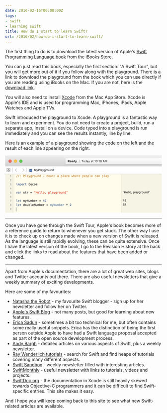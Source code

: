 ```yaml
---
date: 2016-02-16T00:00:00Z
tags:
- swift
- learning swift
title: How do I start to learn Swift?
url: /2016/02/how-do-i-start-to-learn-swift/
---
```


The first thing to do is to download the latest version of Apple's [Swift
Programming Language book][1] from the iBooks Store.

You can just read this book, especially the first section: "A Swift Tour", but
you will get more out of it if you follow along with the playground. There is a
link to download the playground from the book which you can use directly if you
are reading using iBooks on the Mac. If you are not, here is the [download
link][2].

You will also need to install [Xcode][3] from the Mac App Store. Xcode is
Apple's IDE and is used for programming Mac, iPhones, iPads, Apple Watches and
Apple TVs.

Swift introduced the playground to Xcode. A playground is a fantastic way to
learn and experiment. You do not need to create a project, build, run a separate
app, install on a device. Code typed into a playground is run immediately and
you can see the results instantly, line by line.

Here is an example of a playground showing the code on the left and the result
of each line appearing on the right.

![Playground][4]

---

Once you have gone through the Swift Tour, Apple's book becomes more of a
reference guide to return to whenever you get stuck. The other way I use it is
to check up on changes made when a new version of Swift is released. As the
language is still rapidly evolving, these can be quite extensive. Once I have
the latest version of the book, I go to the Revision History at the back and
click the links to read about the features that have been added or changed.

---

Apart from Apple's documentation, there are a lot of great web sites, blogs and
Twitter accounts out there. There are also useful newsletters that give a weekly
summary of exciting developments.

Here are some of my favourites:

* [Natasha the Robot][6] - my favourite Swift blogger - sign up for her
  newsletter and follow her on Twitter.
* [Apple's Swift Blog][7] - not many posts, but good for learning about new
  features.
* [Erica Sadun][8] - sometimes a bit too technical for me, but often contains
  some really useful snippets. Erica has the distinction of being the first
  person outside Apple to have had a Swift language proposal accepted as part of
  the open source development process.
* [Andy Bargh][12] - detailed articles on various aspects of Swift, plus a
  weekly newsletter.
* [Ray Wenderlich tutorials][5] - search for Swift and find heaps of tutorials
  covering many different aspects.
* [Swift Sandbox][9] - weekly newsletter filled with interesting articles.
* [SwiftMonthly][10] - useful newsletter with links to tutorials, videos and
  projects.
* [SwiftDoc.org][11] - the documentation in Xcode is still heavily skewed
  towards Objective-C programmers and it can be difficult to find Swift-specific
  entries. This site makes it easy.

And I hope you will keep coming back to this site to see what new Swift-related
articles are available.

[1]: https://itunes.apple.com/book/swift-programming-language/id881256329
[2]: https://developer.apple.com/go/?id=swift-tour
[3]: https://itunes.apple.com/app/xcode/id497799835
[4]: /images/Playground1.png
[5]: http://www.raywenderlich.com
[6]: https://www.natashatherobot.com
[7]: https://developer.apple.com/swift/blog/
[8]: http://ericasadun.com
[9]: http://swiftsandbox.io
[10]: http://swiftmonthly.com
[11]: http://swiftdoc.org
[12]: http://andybargh.com
